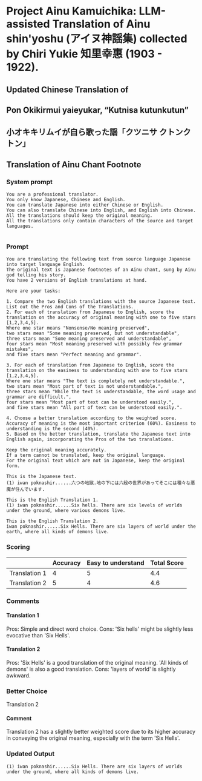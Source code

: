 # Project Ainu Kamuichika: LLM-assisted Translation of Ainu shin'yoshu (アイヌ神謡集) collected by Chiri Yukie 知里幸惠 (1903 - 1922).

## Updated Chinese Translation of

## Pon Okikirmui yaieyukar, “Kutnisa kutunkutun” 
## 小オキキリムイが自ら歌った謡「クツニサ クトンクトン」
## Translation of Ainu Chant Footnote

### System prompt
```
You are a professional translator. 
You only know Japanese, Chinese and English. 
You can translate Japanese into either Chinese or English. 
You can also translate Chinese into English, and English into Chinese.
All the translations should keep the original meaning.
All the translations only contain characters of the source and target languages.


```

### Prompt
```
You are translating the following text from source language Japanese into target language English. 
The original text is Japanese footnotes of an Ainu chant, sung by Ainu god telling his story. 
You have 2 versions of English translations at hand.

Here are your tasks:

1. Compare the two English translations with the source Japanese text. List out the Pros and Cons of the Translations.
2. For each of translation from Japanese to English, score the translation on the accuracy of original meaning with one to five stars [1,2,3,4,5].
Where one star means "Nonsense/No meaning preserved",
two stars mean "Some meaning preserved, but not understandable",
three stars mean "Some meaning preserved and understandable",
four stars mean "Most meaning preserved with possibly few grammar mistakes",
and five stars mean "Perfect meaning and grammar".

3. For each of translation from Japanese to English, score the translation on the easiness to understanding with one to five stars [1,2,3,4,5].
Where one star means "The text is completely not understandable.",
two stars mean "Most part of text is not understandable.",
three stars mean "While the text is understandable, the word usage and grammar are difficult.",
four stars mean "Most part of text can be understood easily.",
and five stars mean "All part of text can be understood easily.".

4. Choose a better translation according to the weighted score. Accuracy of meaning is the most important criterion (60%). Easiness to understanding is the second (40%).
5. Based on the better translation, translate the Japanese text into English again, incorporating the Pros of the two translations.

Keep the original meaning accurately. 
If a term cannot be translated, keep the original language.
For the original text which are not in Japanese, keep the original form. 

This is the Japanese text.
(1) iwan poknashir......六つの地獄.地の下には六段の世界があってそこには種々な悪魔が住んでいます.

This is the English Translation 1.
(1) iwan poknashir......Six hells. There are six levels of worlds under the ground, where various demons live.

This is the English Translation 2.
iwan poknashir......Six Hells. There are six layers of world under the earth, where all kinds of demons live.

```
### Scoring

|               | Accuracy | Easy to understand |  Total Score |
| ------------- | -------- | ------------------ | ------------ | 
| Translation 1 | 4 | 5 |  4.4 |
| Translation 2 | 5 | 4 |  4.6 |

### Comments
#### Translation 1
Pros: Simple and direct word choice. Cons: 'Six hells' might be slightly less evocative than 'Six Hells'.

#### Translation 2
Pros: 'Six Hells' is a good translation of the original meaning. 'All kinds of demons' is also a good translation. Cons: 'layers of world' is slightly awkward.

### Better Choice
Translation 2
#### Comment
Translation 2 has a slightly better weighted score due to its higher accuracy in conveying the original meaning, especially with the term 'Six Hells'.

### Updated Output
```
(1) iwan poknashir......Six Hells. There are six layers of worlds under the ground, where all kinds of demons live.
```

